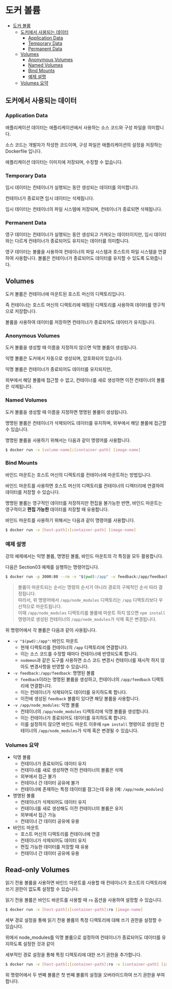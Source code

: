 # 도커 볼륨 

- [도커 볼륨](#도커-볼륨)
  - [도커에서 사용되는 데이터](#도커에서-사용되는-데이터)
    - [Application Data](#application-data)
    - [Temporary Data](#temporary-data)
    - [Permanent Data](#permanent-data)
  - [Volumes](#volumes)
    - [Anonymous Volumes](#anonymous-volumes)
    - [Named Volumes](#named-volumes)
    - [Bind Mounts](#bind-mounts)
    - [예제 설명](#예제-설명)
  - [Volumes 요약](#volumes-요약)

## 도커에서 사용되는 데이터

### Application Data 

애플리케이션 데이터는 애플리케이션에서 사용하는 소스 코드와 구성 파일을 의미합니다.

소스 코드는 개발자가 작성한 코드이며, 구성 파일은 애플리케이션의 설정을 저장하는 Dockerfile 입니다.

애플리케이션 데이터는 이미지에 저장되며, 수정할 수 없습니다.

### Temporary Data

임시 데이터는 컨테이너가 실행되는 동안 생성되는 데이터를 의미합니다.

컨테이너가 종료되면 임시 데이터는 삭제됩니다.

임시 데이터는 컨테이너의 파일 시스템에 저장되며, 컨테이너가 종료되면 삭제됩니다.

### Permanent Data

영구 데이터는 컨테이너가 실행되는 동안 생성되고 가져오는 데이터이지만,
임시 데이터와는 다르게 컨테이너가 종료되어도 유지되는 데이터를 의미합니다.

영구 데이터는 볼륨을 사용하여 컨테이너의 파일 시스템과 호스트의 파일 시스템을 연결하여 사용합니다.
볼륨은 컨테이너가 종료되어도 데이터를 유지할 수 있도록 도와줍니다.

## Volumes

도커 볼륨은 컨테이너에 마운트된 호스트 머신의 디렉토리입니다.

즉 컨테이너는 호스트 머신의 디렉토리에 매핑된 디렉토리를 사용하여 데이터를 영구적으로 저장합니다.

볼륨을 사용하여 데이터를 저장하면 컨테이너가 종료되어도 데이터가 유지됩니다.

### Anonymous Volumes

도커 볼륨을 생성할 때 이름을 지정하지 않으면 익명 볼륨이 생성됩니다.

익명 볼륨은 도커에서 자동으로 생성되며, 암호화되어 있습니다. 

익명 볼륨은 컨테이너가 종료되어도 데이터를 유지되지만,

외부에서 해당 볼륨에 접근할 수 없고,
컨테이너를 새로 생성하면 이전 컨테이너의 볼륨은 삭제됩니다.

### Named Volumes

도커 볼륨을 생성할 때 이름을 지정하면 명명된 볼륨이 생성됩니다.

명명된 볼륨은 컨테이너가 삭제되어도 데이터를 유지하며,
외부에서 해당 볼륨에 접근할 수 있습니다.

명명된 볼륨을 사용하기 위해서는 다음과 같이 명령어를 사용합니다.

```bash
$ docker run -v [volume-name]:[container-path] [image-name]
```

### Bind Mounts

바인드 마운트는 호스트 머신의 디렉토리를 컨테이너에 마운트하는 방법입니다.

바인드 마운트를 사용하면 호스트 머신의 디렉토리를 컨테이너의 디렉터리에 연결하여 데이터를 저장할 수 있습니다.

명명된 볼륨는 영구적인 데이터를 저장하지만 편집을 불가능한 반면, 
바인드 마운트는 영구적이고 **편집 가능한** 데이터를 저장할 때 유용합니다. 

바인드 마운트를 사용하기 위해서는 다음과 같이 명령어를 사용합니다.

```bash
$ docker run -v [host-path]:[container-path] [image-name]
```

### 예제 설명

강의 예제에서는 익명 볼륨, 명명된 볼륨, 바인드 마운트의 각 특징을 모두 활용합니다.

다음은 Section03 예제를 실행하는 명령어입니다.

```bash
$ docker run -p 3000:80 --rm -v "$(pwd):/app" -v feedback:/app/feedback -v /app/node_modules feedback-app:volumes
```

> 볼륨이 마운트되는 순서는 명령의 순서가 아니라 경로의 구체적인 순서 따라 결정됩니다.  
> 따라서, 위 명령어에서 `/app/node_modules` 디렉토리는 `/app` 디렉토리보다 우선적으로 마운트됩니다.  
> 이때 `/app/node_modules` 디렉토리를 볼륨에 마운트 하지 않으면 `npm install` 명령어로 생성된 컨테이너의 `/app/node_modules`가 삭제 혹은 변경됩니다.

위 명령어에서 각 볼륨은 다음과 같이 사용됩니다.

* `-v "$(pwd):/app"`: 바인드 마운트
  * 현재 디렉토리를 컨테이너의 `/app` 디렉토리에 연결합니다.
  * 이는 소스 코드를 수정할 때마다 컨테이너에 반영되도록 합니다.
  * `nodemon`과 같은 도구를 사용하면 소스 코드 변경시 컨테이너를 재시작 하지 않아도 변경사항을 반영할 수 있습니다.
* `-v feedback:/app/feedback`: 명명된 볼륨
  * `feedback`이라는 명명된 볼륨을 생성하고, 컨테이너의 `/app/feedback` 디렉토리에 연결합니다.
  * 이는 컨테이너가 삭제되어도 데이터를 유지하도록 합니다.
  * 이전에 생성된 `feedback` 볼륨이 있다면 해당 볼륨을 사용합니다.
* `-v /app/node_modules`: 익명 볼륨
  * 컨테이너의 `/app/node_modules` 디렉토리에 익명 볼륨을 생성합니다.
  * 이는 컨테이너가 종료되어도 데이터를 유지하도록 합니다.
  * 이를 설정하지 않으면 바인드 마운트 이후에 `npm install` 명령어로 생성된 컨테이너의 `/app/node_modules`가 삭제 혹은 변경될 수 있습니다.

### Volumes 요약

* 익명 볼륨
  * 컨테이너가 종료되어도 데이터 유지
  * 컨테이너를 새로 생성하면 이전 컨테이너의 볼륨은 삭제
  * 외부에서 접근 불가
  * 컨테이너 간 데이터 공유에 불가
  * 컨테이너에 존재하는 특정 데이터를 잠그는데 유용 (예: `/app/node_modules`)
* 명명된 볼륨
  * 컨테이너가 삭제되어도 데이터 유지
  * 컨테이너를 새로 생성해도 이전 컨테이너의 볼륨은 유지
  * 외부에서 접근 가능
  * 컨테이너 간 데이터 공유에 유용
* 바인드 마운트
  * 호스트 머신의 디렉토리를 컨테이너에 연결
  * 컨테이너가 삭제되어도 데이터 유지
  * 편집 가능한 데이터를 저장할 때 유용
  * 컨테이너 간 데이터 공유에 유용

## Read-only Volumes

읽기 전용 볼륨을 사용하면 바인드 마운트를 사용할 때 컨테이너가 호스트의 디렉토리에 쓰기 권한이 없도록 설정할 수 있습니다.

읽기 전용 볼륨은 바인드 바운트를 사용할 때 `ro` 옵션을 사용하여 설정할 수 있습니다.

```bash
$ docker run -v [host-path]:[container-path]:ro [image-name]
```

세부 경로 설정을 통해 읽기 전용 볼륨의 특정 디렉토리에 대해 쓰기 권한을 설정할 수 있습니다.

위에서 node_modules를 익명 볼륨으로 설정하여 컨테이너가 종료되어도 데이터를 유지하도록 설정한 것과 같이

세부적인 경로 설정을 통해 특정 디렉토리에 대한 쓰기 권한을 추가합니다.

```bash
$ docker run -v [host-path]:[container-path]:ro -v [container-path] [image-name]
```

위 명령어에서 두 번째 볼륨은 첫 번째 볼륨의 설정을 오버라이드하여 쓰기 권한을 부여합니다.
